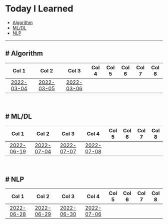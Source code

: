 # Today I Learned
  - [Algorithm](#-algorithm)
  - [ML/DL](#-mldl)
  - [NLP](#-nlp)

---

## \# Algorithm
|Col 1|Col 2|Col 3|Col 4|Col 5|Col 6|Col 7|Col 8|
|:-:|:-:|:-:|:-:|:-:|:-:|:-:|:-:|
|[2022-03-04](2022/2022-03/2022-03-04.md)|[2022-03-05](2022/2022-03/2022-03-05.md)|[2022-03-06](2022/2022-03/2022-03-06.md)||||||

<br>

## \# ML/DL
|Col 1|Col 2|Col 3|Col 4|Col 5|Col 6|Col 7|Col 8|
|:-:|:-:|:-:|:-:|:-:|:-:|:-:|:-:|
|[2022-06-19](2022/2022-06/2022-06-19.md)|[2022-07-04](2022/2022-07/2022-07-04.md)|[2022-07-07](2022/2022-07/2022-07-07.md)|[2022-07-08](2022/2022-07/2022-07-08.md)|||||

<br>

## \# NLP
|Col 1|Col 2|Col 3|Col 4|Col 5|Col 6|Col 7|Col 8|
|:-:|:-:|:-:|:-:|:-:|:-:|:-:|:-:|
|[2022-06-28](2022/2022-06/2022-06-28.md)|[2022-06-29](2022/2022-06/2022-06-29.md)|[2022-06-30](2022/2022-06/2022-06-30.md)|[2022-07-06](2022/2022-06/2022-07-06.md)|||||
